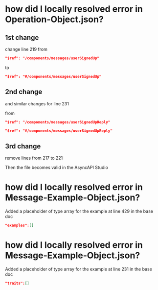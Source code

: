 # how did I locally resolved error in Operation-Object.json?

## 1st change
change line 219 from 

```json
"$ref": "/components/messages/userSignedUp"
```

to 
```json
"$ref": "#/components/messages/userSignedUp"
```

## 2nd change
and similar changes for line 231

from 


```json
"$ref": "/components/messages/userSignedUpReply"
```

```json
"$ref": "#/components/messages/userSignedUpReply"
```


## 3rd change

remove lines from 217 to 221

Then the file becomes valid in the AsyncAPI Studio


# how did I locally resolved error in Message-Example-Object.json?

Added a placeholder of type array for the example at line 429 in the base doc

```json 
"examples":[]
```

# how did I locally resolved error in Message-Example-Object.json?

Added a placeholder of type array for the example at line 231 in the base doc

```json 
"traits":[]
```



